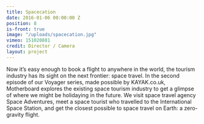 ```yaml
---
title: Spacecation
date: 2016-01-06 00:00:00 Z
position: 8
is-front: true
image: "/uploads/spacecation.jpg"
vimeo: 151020881
credit: Director / Camera
layout: project
---
```


Now it’s easy enough to book a flight to anywhere in the world, the tourism industry has its sight on the next frontier: space travel. In the second episode of our Voyager series, made possible by KAYAK.co.uk, Motherboard explores the existing space tourism industry to get a glimpse of where we might be holidaying in the future. We visit space travel agency Space Adventures, meet a space tourist who travelled to the International Space Station, and get the closest possible to space travel on Earth: a zero-gravity flight.

